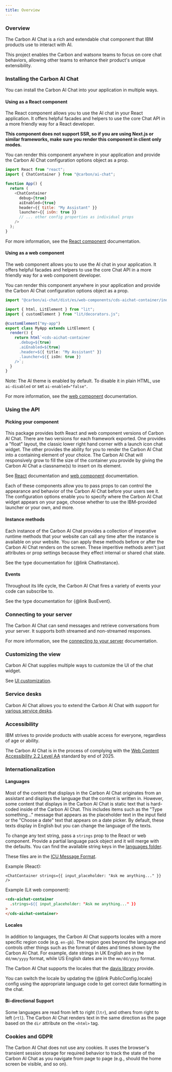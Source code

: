```yaml
---
title: Overview
---
```


### Overview

The Carbon AI Chat is a rich and extendable chat component that IBM products use to interact with AI.

This project enables the Carbon and watsonx teams to focus on core chat behaviors, allowing other teams to enhance their product's unique extensibility.

### Installing the Carbon AI Chat

You can install the Carbon AI Chat into your application in multiple ways.

#### Using as a React component

The React component allows you to use the AI chat in your React application. It offers helpful facades and helpers to use the core Chat API in a more friendly way for a React developer.

**This component does not support SSR, so if you are using Next.js or similar frameworks, make sure you render this component in client only modes.**

You can render this component anywhere in your application and provide the Carbon AI Chat configuration options object as a prop.

```javascript
import React from "react";
import { ChatContainer } from "@carbon/ai-chat";

function App() {
  return (
    <ChatContainer
      debug={true}
      aiEnabled={true}
      header={{ title: "My Assistant" }}
      launcher={{ isOn: true }}
      // ... other config properties as individual props
    />
  );
}
```

For more information, see the [React component](React.md) documentation.

#### Using as a web component

The web component allows you to use the AI chat in your application. It offers helpful facades and helpers to use the core Chat API in a more friendly way for a web component developer.

You can render this component anywhere in your application and provide the Carbon AI Chat configuration options object as a prop.

```typescript
import "@carbon/ai-chat/dist/es/web-components/cds-aichat-container/index.js";

import { html, LitElement } from "lit";
import { customElement } from "lit/decorators.js";

@customElement("my-app")
export class MyApp extends LitElement {
  render() {
    return html`<cds-aichat-container
      .debug=${true}
      .aiEnabled=${true}
      .header=${{ title: "My Assistant" }}
      .launcher=${{ isOn: true }}
    />`;
  }
}
```

Note: The AI theme is enabled by default. To disable it in plain HTML, use `ai-disabled` or set `ai-enabled="false"`.

For more information, see the [web component](WebComponent.md) documentation.

### Using the API

#### Picking your component

This package provides both React and web component versions of Carbon AI Chat. There are two versions for each framework exported. One provides a "float" layout, the classic lower right hand corner with a launch icon chat widget. The other provides the ability for you to render the Carbon AI Chat into a containing element of your choice. The Carbon AI Chat will responsively grow to fill the size of the container you provide by giving the Carbon AI Chat a classname(s) to insert on its element.

See [React](React.md) documentation and [web component](WebComponent.md) documentation.

Each of these components allow you to pass props to can control the appearance and behavior of the Carbon AI Chat before your users see it. The configuration options enable you to specify where the Carbon AI Chat widget appears on your page, choose whether to use the IBM-provided launcher or your own, and more.

#### Instance methods

Each instance of the Carbon AI Chat provides a collection of imperative runtime methods that your website can call any time after the instance is available on your website. You can apply these methods before or after the Carbon AI Chat renders on the screen. These imperitive methods aren't just attributes or prop settings because they effect internal or shared chat state.

See the type documentation for {@link ChatInstance}.

#### Events

Throughout its life cycle, the Carbon AI Chat fires a variety of events your code can subscribe to.

See the type documentation for {@link BusEvent}.

### Connecting to your server

The Carbon AI Chat can send messages and retrieve conversations from your server. It supports both streamed and non-streamed responses.

For more information, see the [connecting to your server](CustomServer.md) documentation.

### Customizing the view

Carbon AI Chat supplies multiple ways to customize the UI of the chat widget.

See [UI customization](Customization.md).

### Service desks

Carbon AI Chat allows you to extend the Carbon AI Chat with support for [various service desks](CustomServiceDesks.md).

### Accessibility

IBM strives to provide products with usable access for everyone, regardless of age or ability.

The Carbon AI Chat is in the process of complying with the [Web Content Accessibility 2.2 Level AA](https://www.w3.org/WAI/standards-guidelines/wcag/new-in-22/) standard by end of 2025.

### Internationalization

#### Languages

Most of the content that displays in the Carbon AI Chat originates from an assistant and displays the language that the content is written in. However, some content that displays in the Carbon AI Chat is static text that is hard-coded inside of the Carbon AI Chat. This includes items such as the "Type something..." message that appears as the placeholder text in the input field or the "Choose a date" text that appears on a date picker. By default, these texts display in English but you can change the language of the texts.

To change any text string, pass a `strings` prop to the React or web component. Provide a partial language pack object and it will merge with the defaults. You can find the available string keys in the [languages folder](https://github.com/carbon-design-system/carbon-ai-chat/tree/main/packages/ai-chat/src/languages).

These files are in the [ICU Message Format](http://userguide.icu-project.org/formatparse/messages).

Example (React):

```tsx
<ChatContainer strings={{ input_placeholder: "Ask me anything..." }} />
```

Example (Lit web component):

```html
<cds-aichat-container
  .strings=${{ input_placeholder: "Ask me anything..." }}
>
</cds-aichat-container>
```

#### Locales

In addition to languages, the Carbon AI Chat supports locales with a more specific region code (e.g. `en-gb`). The region goes beyond the language and controls other things such as the format of dates and times shown by the Carbon AI Chat. For example, date strings in UK English are in the `dd/mm/yyyy` format, while US English dates are in the `mm/dd/yyyy` format.

The Carbon AI Chat supports the locales that the [dayjs library](https://github.com/iamkun/dayjs/tree/dev/src/locale) provide.

You can switch the locale by updating the {@link PublicConfig.locale} config using the appropriate language code to get correct date formatting in the chat.

#### Bi-directional Support

Some languages are read from left to right (`ltr`), and others from right to left (`rtl`). The Carbon AI Chat renders text in the same direction as the page based on the `dir` attribute on the `<html>` tag.

### Cookies and GDPR

The Carbon AI Chat does not use any cookies. It uses the browser's transient session storage for required behavior to track the state of the Carbon AI Chat as you navigate from page to page (e.g., should the home screen be visible, and so on).
